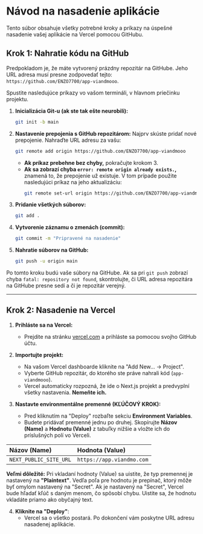 # Návod na nasadenie aplikácie

Tento súbor obsahuje všetky potrebné kroky a príkazy na úspešné nasadenie vašej aplikácie na Vercel pomocou GitHubu.

## Krok 1: Nahratie kódu na GitHub

Predpokladom je, že máte vytvorený prázdny repozitár na GitHube. Jeho URL adresa musí presne zodpovedať tejto: `https://github.com/ENZO7700/app-viandmooo`.

Spustite nasledujúce príkazy vo vašom termináli, v hlavnom priečinku projektu.

1.  **Inicializácia Git-u (ak ste tak ešte neurobili):**
    ```bash
    git init -b main
    ```

2.  **Nastavenie prepojenia s GitHub repozitárom:**
    Najprv skúste pridať nové prepojenie. Nahraďte URL adresu za vašu:
    ```bash
    git remote add origin https://github.com/ENZO7700/app-viandmooo
    ```
    *   **Ak príkaz prebehne bez chyby,** pokračujte krokom 3.
    *   **Ak sa zobrazí chyba `error: remote origin already exists.`,** znamená to, že prepojenie už existuje. V tom prípade použite nasledujúci príkaz na jeho aktualizáciu:
        ```bash
        git remote set-url origin https://github.com/ENZO7700/app-viandmooo
        ```

3.  **Pridanie všetkých súborov:**
    ```bash
    git add .
    ```

4.  **Vytvorenie záznamu o zmenách (commit):**
    ```bash
    git commit -m "Pripravené na nasadenie"
    ```

5.  **Nahratie súborov na GitHub:**
    ```bash
    git push -u origin main
    ```

Po tomto kroku budú vaše súbory na GitHube. Ak sa pri `git push` zobrazí chyba `fatal: repository not found`, skontrolujte, či URL adresa repozitára na GitHube presne sedí a či je repozitár verejný.

---

## Krok 2: Nasadenie na Vercel

1.  **Prihláste sa na Vercel:**
    *   Prejdite na stránku [vercel.com](https://vercel.com) a prihláste sa pomocou svojho GitHub účtu.

2.  **Importujte projekt:**
    *   Na vašom Vercel dashboarde kliknite na "Add New... -> Project".
    *   Vyberte GitHub repozitár, do ktorého ste práve nahrali kód (`app-viandmooo`).
    *   Vercel automaticky rozpozná, že ide o Next.js projekt a predvyplní všetky nastavenia. **Nemeňte ich.**

3.  **Nastavte environmentálne premenné (KĽÚČOVÝ KROK):**
    *   Pred kliknutím na "Deploy" rozbaľte sekciu **Environment Variables**.
    *   Budete pridávať premenné jednu po druhej. Skopírujte **Názov (Name)** a **Hodnotu (Value)** z tabuľky nižšie a vložte ich do príslušných polí vo Verceli.

| Názov (Name) | Hodnota (Value) |
| :--- | :--- |
| `NEXT_PUBLIC_SITE_URL` | `https://app.viandmo.com` |


**Veľmi dôležité:** Pri vkladaní hodnoty (Value) sa uistite, že typ premennej je nastavený na **"Plaintext"**. Vedľa poľa pre hodnotu je prepínač, ktorý môže byť omylom nastavený na "Secret". Ak je nastavený na "Secret", Vercel bude hľadať kľúč s daným menom, čo spôsobí chybu. Uistite sa, že hodnotu vkladáte priamo ako obyčajný text.

4.  **Kliknite na "Deploy"**:
    *   Vercel sa o všetko postará. Po dokončení vám poskytne URL adresu nasadenej aplikácie.
